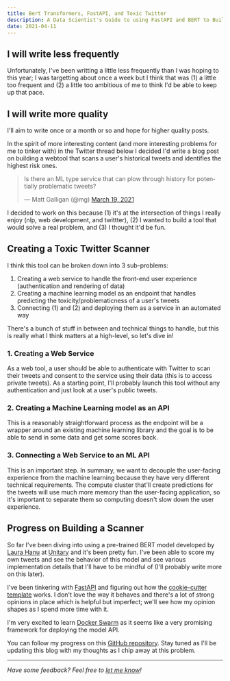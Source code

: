 ```yaml
---
title: Bert Transformers, FastAPI, and Toxic Twitter
description: A Data Scientist's Guide to using FastAPI and BERT to Build a twitter scanner of your tweets.
date: 2021-04-11
---
```


## I will write less frequently

Unfortunately, I've been writting a little less frequently than I was hoping to this year; I was targetting about once a week but I think that was (1) a little too frequent and (2) a little too ambitious of me to think I'd be able to keep up that pace.

## I will write more quality

I'll aim to write once or a month or so and hope for higher quality posts. 

In the spirit of more interesting content (and more interesting problems for me to tinker with) in the Twitter thread below I decided I'd write a blog post on building a webtool that scans a user's historical tweets and identifies the highest risk ones.

<blockquote class="twitter-tweet"><p lang="en" dir="ltr">Is there an ML type service that can plow through history for potentially problematic tweets?</p>&mdash; Matt Galligan (@mg) <a href="https://twitter.com/mg/status/1372923621040082944?ref_src=twsrc%5Etfw">March 19, 2021</a></blockquote> <script async src="https://platform.twitter.com/widgets.js" charset="utf-8"></script>

I decided to work on this because (1) it's at the intersection of things I really enjoy (nlp, web development, and twittter), (2) I wanted to build a tool that would solve a real problem, and (3) I thought it'd be fun.

## Creating a Toxic Twitter Scanner

I think this tool can be broken down into 3 sub-problems:
1. Creating a web service to handle the front-end user experience (authentication and rendering of data)
2. Creating a machine learning model as an endpoint that handles predicting the toxicity/problematicness of a user's tweets
3. Connecting (1) and (2) and deploying them as a service in an automated way

There's a bunch of stuff in between and technical things to handle, but this is really what I think matters at a high-level, so let's dive in!

### 1. Creating a Web Service
As a web tool, a user should be able to authenticate with Twitter to scan their tweets and consent to the service using their data (this is to access private tweets). As a starting point, I'll probably launch this tool without any authentication and just look at a user's public tweets.

### 2. Creating a Machine Learning model as an API
This is a reasonably straightforward process as the endpoint will be a wrapper around an existing machine learning library and the goal is to be able to send in some data and get some scores back.

### 3. Connecting a Web Service to an ML API
This is an important step. In summary, we want to decouple the user-facing experience from the machine learning because they have very different technical requirements. The compute cluster that'll create predictions for the tweets will use much more memory than the user-facing application, so it's important to separate them so computing doesn't slow down the user experience.

## Progress on Building a Scanner

So far I've been diving into using a pre-trained BERT model developed by [Laura Hanu](https://laurahanu.github.io) at [Unitary](https://www.unitary.ai) and it's been pretty fun. I've been able to score my own tweets and see the behavior of this model and see various implementation details that I'll have to be mindful of (I'll probably write more on this later).

I've been tinkering with [FastAPI](https://fastapi.tiangolo.com) and figuring out how the [cookie-cutter template](https://fastapi.tiangolo.com/project-generation/) works. I don't love the way it behaves and there's a lot of strong opinions in place which is helpful but imperfect; we'll see how my opinion shapes as I spend more time with it.

I'm very excited to learn [Docker Swarm](https://docs.docker.com/get-started/swarm-deploy/) as it seems like a very promising framework for deploying the model API.

You can follow my progress on this [GitHub repository](https://github.com/franciscojavierarceo/twitter-scan). Stay tuned as I'll be updating this blog with my thoughts as I chip away at this problem.

---
*Have some feedback? Feel free to [let me know](https://twitter.com/franciscojarceo)!*
